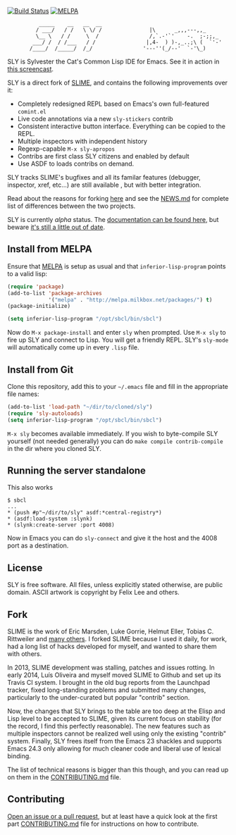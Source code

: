 [![Build Status](https://travis-ci.org/capitaomorte/sly.png?branch=master)](https://travis-ci.org/capitaomorte/sly)
[![MELPA](http://melpa.org/packages/sly-badge.svg)](http://melpa.org/#/sly)

```
          _____    __   __  __        
         / ___/   / /   \ \/ /               |\      _,,,---,,_
         \__ \   / /     \  /                /,`.-'`'    -.  ;-;;,_
        ___/ /  / /___   / /                |,4-  ) )-,_..;\ (  `'-'
       /____/  /_____/  /_/                '---''(_/--'  `-'\_)

```

SLY is Sylvester the Cat's Common Lisp IDE for Emacs. See it in action in
[this screencast][7].

SLY is a direct fork of [SLIME][1], and contains the following improvements over
it:

* Completely redesigned REPL based on Emacs's own full-featured `comint.el`
* Live code annotations via a new `sly-stickers` contrib
* Consistent interactive button interface. Everything can be copied to the REPL.
* Multiple inspectors with independent history
* Regexp-capable `M-x sly-apropos`
* Contribs are first class SLY citizens and enabled by default
* Use ASDF to loads contribs on demand.

SLY tracks SLIME's bugfixes and all its familar features (debugger, inspector,
xref, etc...) are still available , but with better integration.

Read about the reasons for forking [here][2] and see the [NEWS.md][6] for
complete list of differences between the two projects.

SLY is currently *alpha* status. The
[documentation can be found here][documentation], but beware
[it's still a little out of date](https://github.com/capitaomorte/sly/issues/9).

Install from MELPA
------------------

Ensure that [MELPA][10] is setup as usual and that `inferior-lisp-program` points 
to a valid lisp:

```el
(require 'package)
(add-to-list 'package-archives
             '("melpa" . "http://melpa.milkbox.net/packages/") t)
(package-initialize)

(setq inferior-lisp-program "/opt/sbcl/bin/sbcl")
```

Now do `M-x package-install` and enter `sly` when prompted. Use `M-x sly` to
fire up SLY and connect to Lisp. You will get a friendly REPL. SLY's `sly-mode`
will automatically come up in every `.lisp` file.

Install from Git
----------------

Clone this repository, add this to your `~/.emacs` file and fill in the
appropriate file names:

```el
(add-to-list 'load-path "~/dir/to/cloned/sly")
(require 'sly-autoloads)
(setq inferior-lisp-program "/opt/sbcl/bin/sbcl")
```

`M-x sly` becomes available immediately. If you wish to byte-compile SLY
yourself (not needed generally) you can do `make compile contrib-compile` in the
dir where you cloned SLY.

Running the server standalone
-----------------------------

This also works
```
$ sbcl
...
* (push #p"~/dir/to/sly" asdf:*central-registry*)
* (asdf:load-system :slynk)
* (slynk:create-server :port 4008)
```

Now in Emacs you can do `sly-connect` and give it the host and the 4008 port as
a destination.

License
-------

SLY is free software. All files, unless explicitly stated otherwise, are
public domain. ASCII artwork is copyright by Felix Lee and others.

Fork
----

SLIME is the work of Eric Marsden, Luke Gorrie, Helmut Eller, Tobias
C. Rittweiler and [many others][8]. I forked SLIME because I used it daily,
for work, had a long list of hacks developed for myself, and wanted to share
them with others.

In 2013, SLIME development was stalling, patches and issues rotting. In early 
2014,  Luís Oliveira and myself moved SLIME to Github and set up its Travis CI 
system. I brought in the old bug reports from the Launchpad tracker, fixed 
long-standing problems and submitted many changes, particularly to the 
under-curated but popular "contrib" section.

Now, the changes that SLY brings to the table are too deep at the Elisp and
Lisp level to be accepted to SLIME, given its current focus on stability (for
the record, I find this perfectly reasonable). The new features such as multiple
inspectors cannot be realized well using only the existing "contrib" system. 
Finally, SLY frees itself from the Emacs 23 shackles and supports Emacs 24.3 only 
allowing for much cleaner code and liberal use of lexical binding.

The list of technical reasons is bigger than this though, and you can read up on
them in the [CONTRIBUTING.md][9] file.

Contributing
------------

[Open an issue or a pull request][4], but at least have a quick look at the
first part [CONTRIBUTING.md][5] file for instructions on how to contribute.

[1]: http://www.common-lisp.net/project/slime/
[2]: https://github.com/capitaomorte/sly/blob/master/README.md#fork
[4]: https://github.com/capitaomorte/sly/issues
[5]: https://github.com/capitaomorte/sly/blob/master/CONTRIBUTING.md
[6]: https://github.com/capitaomorte/sly/blob/master/NEWS.md
[7]: https://www.youtube.com/watch?v=xqWkVvubnSI
[8]: http://common-lisp.net/project/slime/doc/html/Credits.html#Credits
[9]: https://github.com/capitaomorte/sly/blob/master/CONTRIBUTING.md#architecture
[10]: https://github.com/milkypostman/melpa
[documentation]: http://capitaomorte.github.io/sly

<!-- Local Variables: -->
<!-- fill-column: 80 -->
<!-- End: -->
